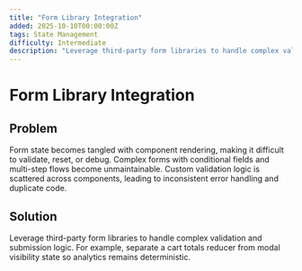 ```yaml
---
title: "Form Library Integration"
added: 2025-10-10T00:00:00Z
tags: State Management
difficulty: Intermediate
description: "Leverage third-party form libraries to handle complex validation and submission logic."
---
```

# Form Library Integration

## Problem

Form state becomes tangled with component rendering, making it difficult to validate, reset, or debug. Complex forms with conditional fields and multi-step flows become unmaintainable. Custom validation logic is scattered across components, leading to inconsistent error handling and duplicate code.

## Solution

Leverage third-party form libraries to handle complex validation and submission logic. For example, separate a cart totals reducer from modal visibility state so analytics remains deterministic.
